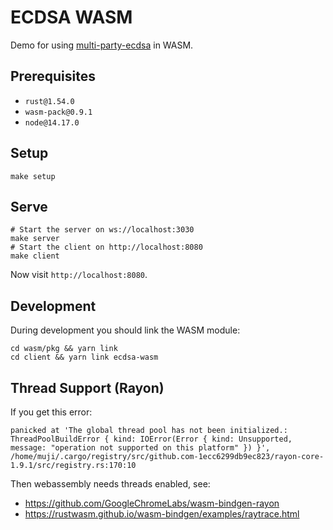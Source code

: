 # ECDSA WASM

Demo for using [multi-party-ecdsa](https://github.com/ZenGo-X/multi-party-ecdsa) in WASM.

## Prerequisites

* `rust@1.54.0`
* `wasm-pack@0.9.1`
* `node@14.17.0`

## Setup

```
make setup
```

## Serve

```
# Start the server on ws://localhost:3030
make server
# Start the client on http://localhost:8080
make client
```

Now visit `http://localhost:8080`.

## Development

During development you should link the WASM module:

```
cd wasm/pkg && yarn link
cd client && yarn link ecdsa-wasm
```

## Thread Support (Rayon)

If you get this error:

```
panicked at 'The global thread pool has not been initialized.: ThreadPoolBuildError { kind: IOError(Error { kind: Unsupported, message: "operation not supported on this platform" }) }', /home/muji/.cargo/registry/src/github.com-1ecc6299db9ec823/rayon-core-1.9.1/src/registry.rs:170:10
```

Then webassembly needs threads enabled, see:

* https://github.com/GoogleChromeLabs/wasm-bindgen-rayon
* https://rustwasm.github.io/wasm-bindgen/examples/raytrace.html
